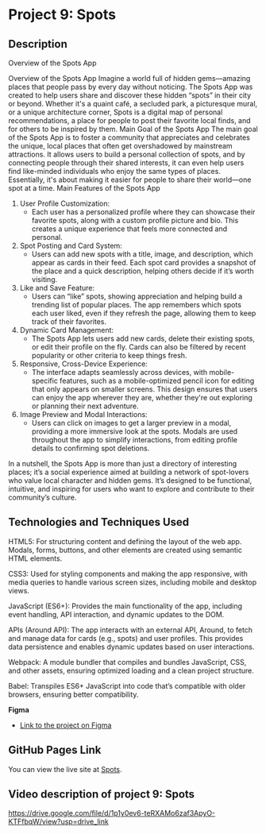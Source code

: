 # Project 9: Spots

## Description

Overview of the Spots App

Overview of the Spots App
Imagine a world full of hidden gems—amazing places that people pass by every day without noticing. The Spots App was created to help users share and discover these hidden “spots” in their city or beyond. Whether it's a quaint café, a secluded park, a picturesque mural, or a unique architecture corner, Spots is a digital map of personal recommendations, a place for people to post their favorite local finds, and for others to be inspired by them.
Main Goal of the Spots App
The main goal of the Spots App is to foster a community that appreciates and celebrates the unique, local places that often get overshadowed by mainstream attractions. It allows users to build a personal collection of spots, and by connecting people through their shared interests, it can even help users find like-minded individuals who enjoy the same types of places. Essentially, it's about making it easier for people to share their world—one spot at a time.
Main Features of the Spots App

1. User Profile Customization:
   - Each user has a personalized profile where they can showcase their favorite spots, along with a custom profile picture and bio. This creates a unique experience that feels more connected and personal.
2. Spot Posting and Card System:
   - Users can add new spots with a title, image, and description, which appear as cards in their feed. Each spot card provides a snapshot of the place and a quick description, helping others decide if it’s worth visiting.
3. Like and Save Feature:
   - Users can “like” spots, showing appreciation and helping build a trending list of popular places. The app remembers which spots each user liked, even if they refresh the page, allowing them to keep track of their favorites.
4. Dynamic Card Management:
   - The Spots App lets users add new cards, delete their existing spots, or edit their profile on the fly. Cards can also be filtered by recent popularity or other criteria to keep things fresh.
5. Responsive, Cross-Device Experience:
   - The interface adapts seamlessly across devices, with mobile-specific features, such as a mobile-optimized pencil icon for editing that only appears on smaller screens. This design ensures that users can enjoy the app wherever they are, whether they're out exploring or planning their next adventure.
6. Image Preview and Modal Interactions:
   - Users can click on images to get a larger preview in a modal, providing a more immersive look at the spots. Modals are used throughout the app to simplify interactions, from editing profile details to confirming spot deletions.

In a nutshell, the Spots App is more than just a directory of interesting places; it’s a social experience aimed at building a network of spot-lovers who value local character and hidden gems. It’s designed to be functional, intuitive, and inspiring for users who want to explore and contribute to their community’s culture.

## Technologies and Techniques Used

HTML5: For structuring content and defining the layout of the web app. Modals, forms, buttons, and other elements are created using semantic HTML elements.

CSS3: Used for styling components and making the app responsive, with media queries to handle various screen sizes, including mobile and desktop views.

JavaScript (ES6+): Provides the main functionality of the app, including event handling, API interaction, and dynamic updates to the DOM.

APIs (Around API): The app interacts with an external API, Around, to fetch and manage data for cards (e.g., spots) and user profiles. This provides data persistence and enables dynamic updates based on user interactions.

Webpack: A module bundler that compiles and bundles JavaScript, CSS, and other assets, ensuring optimized loading and a clean project structure.

Babel: Transpiles ES6+ JavaScript into code that’s compatible with older browsers, ensuring better compatibility.

**Figma**

- [Link to the project on Figma](https://www.figma.com/design/mXGZ6wZ4QPKx5KjpHX9QCV/Sprint-9-Project%3A-Spots?node-id=2624-752&node-type=frame&t=P8xSDXkC5aKRkmiu-0)

## GitHub Pages Link

You can view the live site at [Spots](https://jonjon5997.github.io/se_project_spots/).

## Video description of project 9: Spots

https://drive.google.com/file/d/1p1y0ev6-teRXAMo6zaf3ApyO-KTFfbqW/view?usp=drive_link

